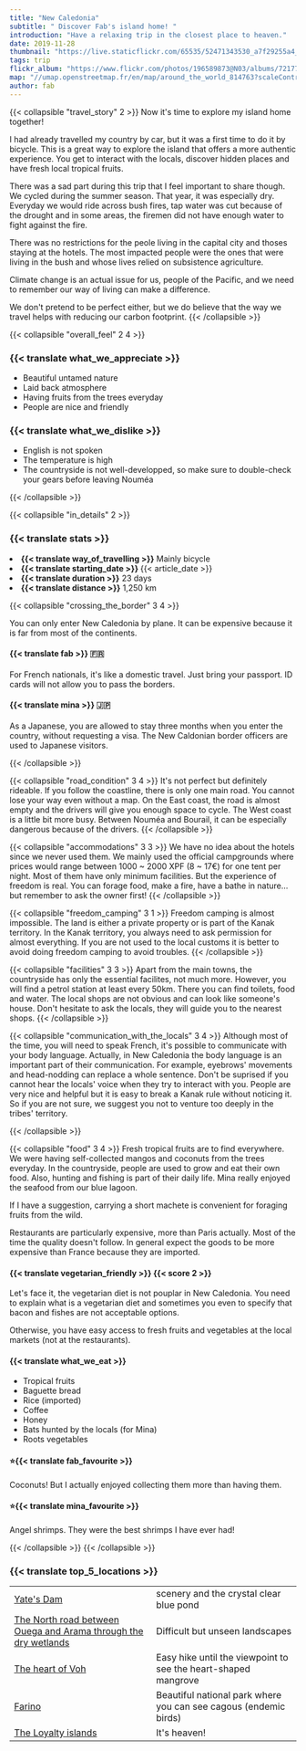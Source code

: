 ```yaml
---
title: "New Caledonia"
subtitle: " Discover Fab's island home! "
introduction: "Have a relaxing trip in the closest place to heaven."
date: 2019-11-28
thumbnail: "https://live.staticflickr.com/65535/52471343530_a7f29255a4_c.jpg"
tags: trip
flickr_album: "https://www.flickr.com/photos/196589873@N03/albums/72177720302710352"
map: "//umap.openstreetmap.fr/en/map/around_the_world_814763?scaleControl=false&miniMap=false&scrollWheelZoom=false&zoomControl=true&allowEdit=false&moreControl=true&searchControl=null&tilelayersControl=null&embedControl=null&datalayersControl=true&onLoadPanel=undefined&captionBar=false#7/-20.910/166.926"
author: fab
---
```

{{< collapsible "travel_story" 2 >}}
Now it's time to explore my island home together!

I had already travelled my country by car, but it was a first time to do it by bicycle.
This is a great way to explore the island that offers a more authentic experience.
You get to interact with the locals, discover hidden places and have fresh local tropical fruits.

There was a sad part during this trip that I feel important to share though. We cycled during the summer season. That year, it was especially dry.
Everyday we would ride across bush fires, tap water was cut because of the drought and in some areas, the firemen did not have enough water to fight against the fire.

There was no restrictions for the peole living in the capital city and thoses staying at the hotels. 
The most impacted people were the ones that were living in the bush and whose lives relied on subsistence agriculture.

Climate change is an actual issue for us, people of the Pacific, and we need to remember our way of living can make a difference.

We don't pretend to be perfect either, but we do believe that the way we travel helps with reducing our carbon footprint.
{{< /collapsible >}}

{{< collapsible "overall_feel" 2 4 >}}
<h3>{{< translate what_we_appreciate >}}</h3>

- Beautiful untamed nature
- Laid back atmosphere
- Having fruits from the trees everyday
- People are nice and friendly
  
<h3>{{< translate what_we_dislike >}}</h3>

- English is not spoken
- The temperature is high
- The countryside is not well-developped, so make sure to double-check your gears before leaving Nouméa

{{< /collapsible >}}

{{< collapsible "in_details" 2 >}}

<h3>{{< translate stats >}}</h3>

<li><b>{{< translate way_of_travelling >}}</b> Mainly bicycle</li>
<li><b>{{< translate starting_date >}} </b>{{< article_date >}}</li> 
<li><b>{{< translate duration >}}</b> 23 days</li>
<li><b>{{< translate distance >}}</b> 1,250 km</li>

{{< collapsible "crossing_the_border" 3 4 >}}

You can only enter New Caledonia by plane. It can be expensive because it is far from most of the continents.

<h4>{{< translate fab >}} 🇫🇷</h4>
For French nationals, it's like a domestic travel. Just bring your passport. ID cards will not allow you to pass the borders.

<h4>{{< translate mina >}} 🇯🇵</h4>
As a Japanese, you are allowed to stay three months when you enter the country, without requesting a visa. The New Caldonian border officers are used to Japanese visitors.

{{< /collapsible >}}

{{< collapsible "road_condition" 3 4 >}}
It's not perfect but definitely rideable.
If you follow the coastline, there is only one main road. You cannot lose your way even without a map.
On the East coast, the road is almost empty and the drivers will give you enough space to cycle.
The West coast is a little bit more busy. Between Nouméa and Bourail, it can be especially dangerous because of the drivers.
{{< /collapsible >}}

{{< collapsible "accommodations" 3 3 >}}
We have no idea about the hotels since we never used them. We mainly used the official campgrounds where prices would range between 1000 ~ 2000 XPF (8 ~ 17€) for one tent per night.
Most of them have only minimum facilities. 
But the experience of freedom is real. You can forage food, make a fire, have a bathe in nature... but remember to ask the owner first! 
{{< /collapsible >}}

{{< collapsible "freedom_camping" 3 1 >}}
Freedom camping is almost impossible. The land is either a private property or is part of the Kanak territory.
In the Kanak territory, you always need to ask permission for almost everything. If you are not used to the local customs it is better to avoid doing freedom camping to avoid troubles.
{{< /collapsible >}}

{{< collapsible "facilities" 3 3 >}}
Apart from the main towns, the countryside has only the essential facilites, not much more.
However, you will find a petrol station at least every 50km. There you can find toilets, food and water.
The local shops are not obvious and can look like someone's house. Don't hesitate to ask the locals, they will guide you to the nearest shops. 
{{< /collapsible >}}

{{< collapsible "communication_with_the_locals" 3 4 >}}
Although most of the time, you will need to speak French, it's possible to communicate with your body language. Actually, in New Caledonia the body language is an important part of their communication. For example, eyebrows' movements and head-nodding can replace a whole sentence. Don't be suprised if you cannot hear the locals' voice when they try to interact with you.
People are very nice and helpful but it is easy to break a Kanak rule without noticing it. So if you are not sure, we suggest you not to venture too deeply in the tribes' territory. 

{{< /collapsible >}}

{{< collapsible "food" 3 4 >}}
Fresh tropical fruits are to find everywhere. We were having self-collected mangos and coconuts from the trees everyday.
In the countryside, people are used to grow and eat their own food. Also, hunting and fishing is part of their daily life.
Mina really enjoyed the seafood from our blue lagoon.

If I have a suggestion, carrying a short machete is convenient for foraging fruits from the wild.

Restaurants are particularly expensive, more than Paris actually. Most of the time the quality doesn't follow. 
In general expect the goods to be more expensive than France because they are imported.

<h4>{{< translate vegetarian_friendly >}} {{< score 2 >}}</h4>
Let's face it, the vegetarian diet is not pouplar in New Caledonia. You need to explain what is a vegetarian diet and sometimes you even to specify that bacon and fishes are not acceptable options.

Otherwise, you have easy access to fresh fruits and vegetables at the local markets (not at the restaurants).

<h4>{{< translate what_we_eat >}}</h4> 

- Tropical fruits
- Baguette bread
- Rice (imported)
- Coffee
- Honey
- Bats hunted by the locals (for Mina)
- Roots vegetables
  
<h4>⭐{{< translate fab_favourite >}}</h4>
Coconuts! But I actually enjoyed collecting them more than having them.
<h4>⭐{{< translate mina_favourite >}}</h4>
Angel shrimps. They were the best shrimps I have ever had!

{{< /collapsible >}}
{{< /collapsible >}}

### {{< translate top_5_locations >}}
|             |             |
|-------------|-------------|
|   [Yate's Dam](https://goo.gl/maps/zCazadT6QQQ7qoGv9)   |   scenery and the crystal clear blue pond    |
|   [The North road between Ouega and Arama through the dry wetlands ](https://goo.gl/maps/XxuzT2Sg4XKyaUcc7)   |   Difficult but unseen landscapes    |
|   [The heart of Voh](https://goo.gl/maps/QpfKfEjXfissDF8s7)    |   Easy hike until the viewpoint to see the heart-shaped mangrove     |
|   [Farino](https://goo.gl/maps/LDhFzo3jkwoN9GQL7)    |   Beautiful national park where you can see cagous (endemic birds)    |
|   [The Loyalty islands](https://goo.gl/maps/5epBentXSDXdWSu87)    |   It's heaven!    |


